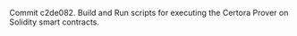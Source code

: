 Commit c2de082.                    Build and Run scripts for executing the Certora Prover on Solidity smart contracts.